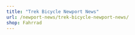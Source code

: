 ```yaml
---
title: "Trek Bicycle Newport News"
url: /newport-news/trek-bicycle-newport-news/
shop: Fahrrad
---
```

